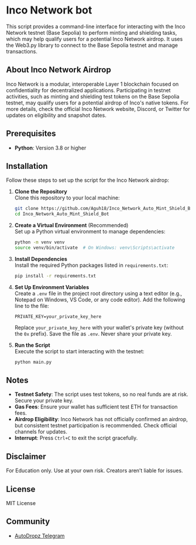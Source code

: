 # Inco Network bot

This script provides a command-line interface for interacting with the Inco Network testnet (Base Sepolia) to perform minting and shielding tasks, which may help qualify users for a potential Inco Network airdrop. It uses the Web3.py library to connect to the Base Sepolia testnet and manage transactions.

## About Inco Network Airdrop

Inco Network is a modular, interoperable Layer 1 blockchain focused on confidentiality for decentralized applications. Participating in testnet activities, such as minting and shielding test tokens on the Base Sepolia testnet, may qualify users for a potential airdrop of Inco's native tokens. For more details, check the official Inco Network website, Discord, or Twitter for updates on eligibility and snapshot dates.

## Prerequisites

- **Python**: Version 3.8 or higher

## Installation

Follow these steps to set up the script for the Inco Network airdrop:

1. **Clone the Repository**  
   Clone this repository to your local machine:
   ```bash
   git clone https://github.com/Aguh18/Inco_Network_Auto_Mint_Shield_Bot.git
   cd Inco_Network_Auto_Mint_Shield_Bot
   ```

2. **Create a Virtual Environment** (Recommended)  
   Set up a Python virtual environment to manage dependencies:
   ```bash
   python -m venv venv
   source venv/bin/activate  # On Windows: venv\Scripts\activate
   ```

3. **Install Dependencies**  
   Install the required Python packages listed in `requirements.txt`:
   ```bash
   pip install -r requirements.txt
   ```
  

4. **Set Up Environment Variables**  
   Create a `.env` file in the project root directory using a text editor (e.g., Notepad on Windows, VS Code, or any code editor). Add the following line to the file:
   ```
   PRIVATE_KEY=your_private_key_here
   ```
   Replace `your_private_key_here` with your wallet's private key (without the `0x` prefix). Save the file as `.env`. Never share your private key.


6. **Run the Script**  
   Execute the script to start interacting with the testnet:
   ```bash
   python main.py
   ```



## Notes

- **Testnet Safety**: The script uses test tokens, so no real funds are at risk. Secure your private key.
- **Gas Fees**: Ensure your wallet has sufficient test ETH for transaction fees.
- **Airdrop Eligibility**: Inco Network has not officially confirmed an airdrop, but consistent testnet participation is recommended. Check official channels for updates.
- **Interrupt**: Press `Ctrl+C` to exit the script gracefully.

## Disclaimer
For Education only. Use at your own risk. Creators aren’t liable for issues.

## License
MIT License

## Community

- [AutoDropz Telegram](https://t.me/+V_JQTTMVZVU3YTM9)